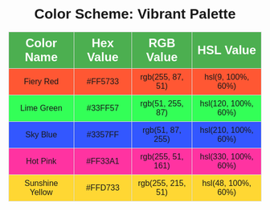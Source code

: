 <!DOCTYPE html>
<html lang="en">
<head>
    <title>Color Scheme Table</title>
    <style>
        body {font-family: Arial, sans-serif;}
        table {width: 100%;border-collapse: collapse;}
        th {background-color: #4CAF50; /* Example header color */
            color: white;
            font-size: 1.5em;
            text-align: left;
            padding: 10px;}
        th, td {border: 1px solid #ddd;
            padding: 8px;
            text-align: center;}
        tr:nth-child(even) {background-color: #f2f2f2;}
        tr:hover {background-color: #ddd;}
    </style>
</head>
<body>

<h1 style="text-align: center;">Color Scheme: Vibrant Palette</h1>
<table>
    <thead>
        <tr>
            <th>Color Name</th>
            <th>Hex Value</th>
            <th>RGB Value</th>
            <th>HSL Value</th>
        </tr>
    </thead>
    <tbody>
        <tr style="background-color: #FF5733;">
            <td>Fiery Red</td>
            <td>#FF5733</td>
            <td>rgb(255, 87, 51)</td>
            <td>hsl(9, 100%, 60%)</td>
        </tr>
        <tr style="background-color: #33FF57;">
            <td>Lime Green</td>
            <td>#33FF57</td>
            <td>rgb(51, 255, 87)</td>
            <td>hsl(120, 100%, 60%)</td>
        </tr>
        <tr style="background-color: #3357FF;">
            <td>Sky Blue</td>
            <td>#3357FF</td>
            <td>rgb(51, 87, 255)</td>
            <td>hsl(210, 100%, 60%)</td>
        </tr>
        <tr style="background-color: #FF33A1;">
            <td>Hot Pink</td>
            <td>#FF33A1</td>
            <td>rgb(255, 51, 161)</td>
            <td>hsl(330, 100%, 60%)</td>
        </tr>
        <tr style="background-color: #FFD733;">
            <td>Sunshine Yellow</td>
            <td>#FFD733</td>
            <td>rgb(255, 215, 51)</td>
            <td>hsl(48, 100%, 60%)</td>
        </tr>
    </tbody>
</table>

</body>
</html>
